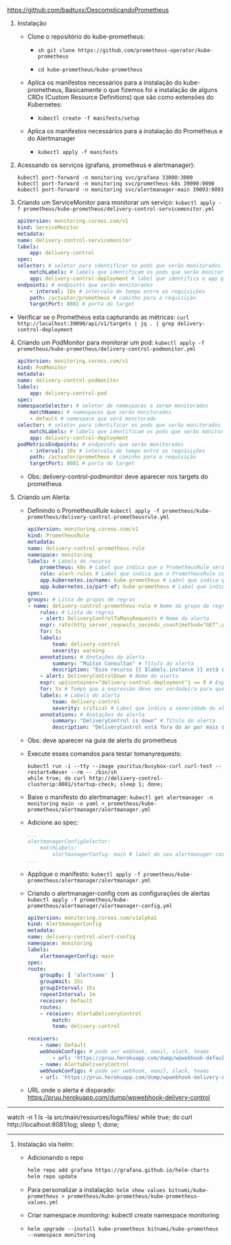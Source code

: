 https://github.com/badtuxx/DescomplicandoPrometheus

1. Instalação
    * Clone o repositório do kube-prometheus:
        - `sh git clone https://github.com/prometheus-operator/kube-prometheus `

        - `cd kube-prometheus/kube-prometheus`

    * Aplica os manifestos necessários para a instalação do kube-prometheus, Basicamente o que fizemos foi a instalação de alguns CRDs (Custom Resource Definitions) que são como extensões do Kubernetes:
        - ` kubectl create -f manifests/setup `

    * Aplica os manifestos necessários para a instalação do Prometheus e do Alertmanager
        - ` kubectl apply -f manifests `

2. Acessando os serviços (grafana, prometheus e alertmanager):

    ```kubectl
    kubectl port-forward -n monitoring svc/grafana 33000:3000
    kubectl port-forward -n monitoring svc/prometheus-k8s 39090:9090
    kubectl port-forward -n monitoring svc/alertmanager-main 39093:9093
    ```

3. Criando um ServiceMonitor para monitorar um serviço: ` kubectl apply -f prometheus/kube-prometheus/delivery-control-servicemonitor.yml  `
    ```yml
    apiVersion: monitoring.coreos.com/v1
    kind: ServiceMonitor
    metadata:
    name: delivery-control-servicemonitor
    labels:
        app: delivery-control
    spec:
    selector: # seletor para identificar os pods que serão monitorados
        matchLabels: # labels que identificam os pods que serão monitorados
        app: delivery-control-deployment # label que identifica o app que será monitorado
    endpoints: # endpoints que serão monitorados
        - interval: 10s # intervalo de tempo entre as requisições
        path: /actuator/prometheus # caminho para a requisição
        targetPort: 8081 # porta do target
    ```
* Verificar se o Prometheus esta capturando as métricas: `curl http://localhost:39090/api/v1/targets | jq . | grep delivery-control-deployment`

4. Criando um PodMonitor para monitorar um pod: ` kubectl apply -f prometheus/kube-prometheus/delivery-control-podmonitor.yml  `
    ```yml
    apiVersion: monitoring.coreos.com/v1
    kind: PodMonitor
    metadata:
    name: delivery-control-podmonitor
    labels:
        app: delivery-control-pod
    spec:
    namespaceSelector: # seletor de namespaces a serem monitorados
        matchNames: # namespaces que serão monitorados
        - default # namespace que será monitorado
    selector: # seletor para identificar os pods que serão monitorados
        matchLabels: # labels que identificam os pods que serão monitorados
        app: delivery-control-deployment
    podMetricsEndpoints: # endpoints que serão monitorados
        - interval: 10s # intervalo de tempo entre as requisições
        path: /actuator/prometheus # caminho para a requisição
        targetPort: 8081 # porta do target
    ```
    * Obs: delivery-control-podmonitor deve aparecer nos targets do prometheus

5. Criando um Alerta:
    * Definindo o PrometheusRule ` kubectl apply -f prometheus/kube-prometheus/delivery-control-prometheusrule.yml `
        ```yml
        apiVersion: monitoring.coreos.com/v1
        kind: PrometheusRule
        metadata:
        name: delivery-control-prometheus-rule
        namespace: monitoring
        labels: # Labels do recurso
            prometheus: k8s # Label que indica que o PrometheusRule será utilizado pelo Prometheus do Kubernetes
            role: alert-rules # Label que indica que o PrometheusRule contém regras de alerta
            app.kubernetes.io/name: kube-prometheus # Label que indica que o PrometheusRule faz parte do kube-prometheus
            app.kubernetes.io/part-of: kube-prometheus # Label que indica que o PrometheusRule faz parte do kube-prometheus
        spec:
        groups: # Lista de grupos de regras
        - name: delivery-control-prometheus-rule # Nome do grupo de regras
            rules: # Lista de regras
            - alert: DeliveryControlToManyRequests # Nome do alerta
            expr: rate(http_server_requests_seconds_count{method="GET",uri="/startup-check"}[10m]) > 0.02 # Expressão que será utilizada para disparar o alerta
            for: 5s
            labels:
                team: delivery-control
                severity: warning
            annotations: # Anotações do alerta
                summary: "Muitas Consultas" # Título do alerta
                description: "Esse recurso {{ $labels.instance }} está com muitas consultas ({{ $value }})" # Descrição do alerta
            - alert: DeliveryControlDown # Nome do alerta
            expr: up{container="delivery-control-deployment"} == 0 # Expressão que será utilizada para disparar o alerta
            for: 5s # Tempo que a expressão deve ser verdadeira para que o alerta seja disparado
            labels: # Labels do alerta
                team: delivery-control
                severity: critical # Label que indica a severidade do alerta
            annotations: # Anotações do alerta
                summary: "DeliveryControl is down" # Título do alerta
                description: "DeliveryControl está fora do ar por mais de 5s. Nome do pod {{ $labels.pod }}" # Descrição do alerta
        ```
    * Obs: deve aparecer na guia de alerts do prometheus
    * Execute esses comandos para testar tomanyrequests:
        ```kubernetes
        kubectl run -i --tty --image yauritux/busybox-curl curl-test --restart=Never --rm -- /bin/sh
        while true; do curl http://delivery-control-clusterip:8081/startup-check; sleep 1; done;
        ```
    
    * Baixe o manifesto do alertmanager: ` kubectl get alertmanager -n monitoring main -o yaml > prometheus/kube-prometheus/alertmanager/alertmanager.yml `
    * Adicione ao spec:
        ```yml
        ...
        alertmanagerConfigSelector:
            matchLabels:
                alertmanagerConfig: main # label do seu alertmanager config
        ...
        ```
    * Applique o manifesto: ` kubectl apply -f prometheus/kube-prometheus/alertmanager/alertmanager.yml `
    * Criando o alertmanager-config com as configurações de alertas ` kubectl apply -f prometheus/kube-prometheus/alertmanager/alertmanager-config.yml `
        ```yml
        apiVersion: monitoring.coreos.com/v1alpha1
        kind: AlertmanagerConfig
        metadata:
        name: delivery-control-alert-config
        namespace: monitoring
        labels:
            alertmanagerConfig: main
        spec:
        route:
            groupBy: [ 'alertname' ]
            groupWait: 15s
            groupInterval: 15s
            repeatInterval: 1m
            receiver: Default
            routes:
            - receiver: AlertaDeliveryControl
                match:
                team: delivery-control

        receivers:
            - name: Default
            webhookConfigs: # pode ser webhook, email, slack, teams
                - url: 'https://pruu.herokuapp.com/dump/wpwebhook-default'
            - name: AlertaDeliveryControl
            webhookConfigs: # pode ser webhook, email, slack, teams
            - url: 'https://pruu.herokuapp.com/dump/wpwebhook-delivery-control'

        ```
    * URL onde o alerta é disparado: https://pruu.herokuapp.com/dump/wpwebhook-delivery-control

---

watch -n 1 ls -la src/main/resources/logs/files/
while true; do curl http://localhost:8081/log; sleep 1; done;

---
1. Instalação via helm:

    * Adicionando o repo
        ```sh
        helm repo add grafana https://grafana.github.io/helm-charts
        helm repo update
        ```
    * Para personalizar a instalação: `helm show values bitnami/kube-prometheus > prometheus/kube-prometheus/kube-prometheus-values.yml`
    
    * Criar namespace *monitoring*: kubectl create namespace monitoring
    * `helm upgrade --install kube-prometheus bitnami/kube-prometheus --namespace monitoring`